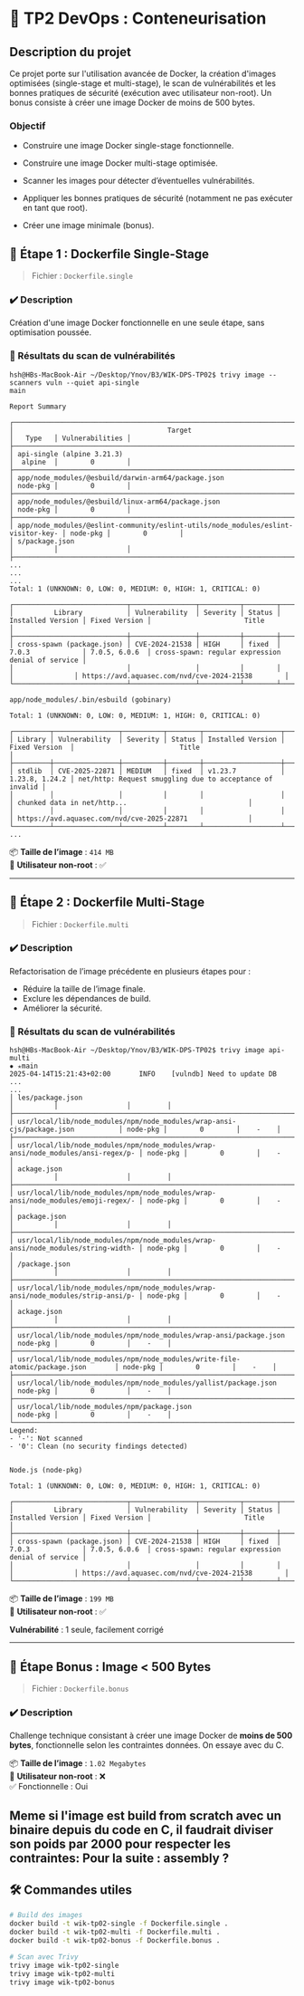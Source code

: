 # 🐳 TP2 DevOps : Conteneurisation

## Description du projet

Ce projet porte sur l'utilisation avancée de Docker, la création d'images optimisées (single-stage et multi-stage), le scan de vulnérabilités et les bonnes pratiques de sécurité (exécution avec utilisateur non-root).
Un bonus consiste à créer une image Docker de moins de 500 bytes.


### Objectif

- Construire une image Docker single-stage fonctionnelle.

- Construire une image Docker multi-stage optimisée.

- Scanner les images pour détecter d’éventuelles vulnérabilités.

- Appliquer les bonnes pratiques de sécurité (notamment ne pas exécuter en tant que root).

- Créer une image minimale (bonus).


## 🧩 Étape 1 : Dockerfile Single-Stage

> Fichier : `Dockerfile.single`

### ✔️ Description
Création d'une image Docker fonctionnelle en une seule étape, sans optimisation poussée.

### 🔐 Résultats du scan de vulnérabilités

```
hsh@HBs-MacBook-Air ~/Desktop/Ynov/B3/WIK-DPS-TP02$ trivy image --scanners vuln --quiet api-single                                                    main 

Report Summary

┌──────────────────────────────────────────────────────────────────────────────────┬──────────┬─────────────────┐
│                                      Target                                      │   Type   │ Vulnerabilities │
├──────────────────────────────────────────────────────────────────────────────────┼──────────┼─────────────────┤
│ api-single (alpine 3.21.3)                                                       │  alpine  │        0        │
├──────────────────────────────────────────────────────────────────────────────────┼──────────┼─────────────────┤
│ app/node_modules/@esbuild/darwin-arm64/package.json                              │ node-pkg │        0        │
├──────────────────────────────────────────────────────────────────────────────────┼──────────┼─────────────────┤
│ app/node_modules/@esbuild/linux-arm64/package.json                               │ node-pkg │        0        │
├──────────────────────────────────────────────────────────────────────────────────┼──────────┼─────────────────┤
│ app/node_modules/@eslint-community/eslint-utils/node_modules/eslint-visitor-key- │ node-pkg │        0        │
│ s/package.json                                                                   │          │                 │
├──────────────────────────────────────────────────────────────────────────────────┼──────────┼─────────────────┤
...
...
...
Total: 1 (UNKNOWN: 0, LOW: 0, MEDIUM: 0, HIGH: 1, CRITICAL: 0)

┌────────────────────────────┬────────────────┬──────────┬────────┬───────────────────┬───────────────┬───────────────────────────────────────────────────┐
│          Library           │ Vulnerability  │ Severity │ Status │ Installed Version │ Fixed Version │                       Title                       │
├────────────────────────────┼────────────────┼──────────┼────────┼───────────────────┼───────────────┼───────────────────────────────────────────────────┤
│ cross-spawn (package.json) │ CVE-2024-21538 │ HIGH     │ fixed  │ 7.0.3             │ 7.0.5, 6.0.6  │ cross-spawn: regular expression denial of service │
│                            │                │          │        │                   │               │ https://avd.aquasec.com/nvd/cve-2024-21538        │
└────────────────────────────┴────────────────┴──────────┴────────┴───────────────────┴───────────────┴───────────────────────────────────────────────────┘

app/node_modules/.bin/esbuild (gobinary)

Total: 1 (UNKNOWN: 0, LOW: 0, MEDIUM: 1, HIGH: 0, CRITICAL: 0)

┌─────────┬────────────────┬──────────┬────────┬───────────────────┬────────────────┬──────────────────────────────────────────────────────────┐
│ Library │ Vulnerability  │ Severity │ Status │ Installed Version │ Fixed Version  │                          Title                           │
├─────────┼────────────────┼──────────┼────────┼───────────────────┼────────────────┼──────────────────────────────────────────────────────────┤
│ stdlib  │ CVE-2025-22871 │ MEDIUM   │ fixed  │ v1.23.7           │ 1.23.8, 1.24.2 │ net/http: Request smuggling due to acceptance of invalid │
│         │                │          │        │                   │                │ chunked data in net/http...                              │
│         │                │          │        │                   │                │ https://avd.aquasec.com/nvd/cve-2025-22871               │
└─────────┴────────────────┴──────────┴────────┴───────────────────┴────────────────┴──────────────────────────────────────────────────────────┘
...
```

📦 **Taille de l’image** : `414 MB`  
👤 **Utilisateur non-root** : ✅

---

## 🧱 Étape 2 : Dockerfile Multi-Stage

> Fichier : `Dockerfile.multi`

### ✔️ Description
Refactorisation de l’image précédente en plusieurs étapes pour :
- Réduire la taille de l’image finale.
- Exclure les dépendances de build.
- Améliorer la sécurité.

### 🔐 Résultats du scan de vulnérabilités

```
hsh@HBs-MacBook-Air ~/Desktop/Ynov/B3/WIK-DPS-TP02$ trivy image api-multi                                                                          ✹ ✭main 
2025-04-14T15:21:43+02:00       INFO    [vulndb] Need to update DB
...
...
│ les/package.json                                                                 │          │                 │         │
├──────────────────────────────────────────────────────────────────────────────────┼──────────┼─────────────────┼─────────┤
│ usr/local/lib/node_modules/npm/node_modules/wrap-ansi-cjs/package.json           │ node-pkg │        0        │    -    │
├──────────────────────────────────────────────────────────────────────────────────┼──────────┼─────────────────┼─────────┤
│ usr/local/lib/node_modules/npm/node_modules/wrap-ansi/node_modules/ansi-regex/p- │ node-pkg │        0        │    -    │
│ ackage.json                                                                      │          │                 │         │
├──────────────────────────────────────────────────────────────────────────────────┼──────────┼─────────────────┼─────────┤
│ usr/local/lib/node_modules/npm/node_modules/wrap-ansi/node_modules/emoji-regex/- │ node-pkg │        0        │    -    │
│ package.json                                                                     │          │                 │         │
├──────────────────────────────────────────────────────────────────────────────────┼──────────┼─────────────────┼─────────┤
│ usr/local/lib/node_modules/npm/node_modules/wrap-ansi/node_modules/string-width- │ node-pkg │        0        │    -    │
│ /package.json                                                                    │          │                 │         │
├──────────────────────────────────────────────────────────────────────────────────┼──────────┼─────────────────┼─────────┤
│ usr/local/lib/node_modules/npm/node_modules/wrap-ansi/node_modules/strip-ansi/p- │ node-pkg │        0        │    -    │
│ ackage.json                                                                      │          │                 │         │
├──────────────────────────────────────────────────────────────────────────────────┼──────────┼─────────────────┼─────────┤
│ usr/local/lib/node_modules/npm/node_modules/wrap-ansi/package.json               │ node-pkg │        0        │    -    │
├──────────────────────────────────────────────────────────────────────────────────┼──────────┼─────────────────┼─────────┤
│ usr/local/lib/node_modules/npm/node_modules/write-file-atomic/package.json       │ node-pkg │        0        │    -    │
├──────────────────────────────────────────────────────────────────────────────────┼──────────┼─────────────────┼─────────┤
│ usr/local/lib/node_modules/npm/node_modules/yallist/package.json                 │ node-pkg │        0        │    -    │
├──────────────────────────────────────────────────────────────────────────────────┼──────────┼─────────────────┼─────────┤
│ usr/local/lib/node_modules/npm/package.json                                      │ node-pkg │        0        │    -    │
└──────────────────────────────────────────────────────────────────────────────────┴──────────┴─────────────────┴─────────┘
Legend:
- '-': Not scanned
- '0': Clean (no security findings detected)


Node.js (node-pkg)

Total: 1 (UNKNOWN: 0, LOW: 0, MEDIUM: 0, HIGH: 1, CRITICAL: 0)

┌────────────────────────────┬────────────────┬──────────┬────────┬───────────────────┬───────────────┬───────────────────────────────────────────────────┐
│          Library           │ Vulnerability  │ Severity │ Status │ Installed Version │ Fixed Version │                       Title                       │
├────────────────────────────┼────────────────┼──────────┼────────┼───────────────────┼───────────────┼───────────────────────────────────────────────────┤
│ cross-spawn (package.json) │ CVE-2024-21538 │ HIGH     │ fixed  │ 7.0.3             │ 7.0.5, 6.0.6  │ cross-spawn: regular expression denial of service │
│                            │                │          │        │                   │               │ https://avd.aquasec.com/nvd/cve-2024-21538        │
└────────────────────────────┴────────────────┴──────────┴────────┴───────────────────┴───────────────┴───────────────────────────────────────────────────┘
```

📦 **Taille de l’image** : `199 MB`  
👤 **Utilisateur non-root** : ✅

**Vulnérabilité** : 1 seule, facilement corrigé

---

## 🎁 Étape Bonus : Image < 500 Bytes

> Fichier : `Dockerfile.bonus`

### ✔️ Description
Challenge technique consistant à créer une image Docker de **moins de 500 bytes**, fonctionnelle selon les contraintes données. On essaye avec du C.


📦 **Taille de l’image** : `1.02 Megabytes`  
👤 **Utilisateur non-root** : ❌  
✅ Fonctionnelle : Oui

Meme si l'image est build from scratch avec un binaire depuis du code en C, il faudrait diviser son poids par 2000 pour respecter les contraintes: Pour la suite : assembly ?
---

## 🛠️ Commandes utiles

```bash
# Build des images
docker build -t wik-tp02-single -f Dockerfile.single .
docker build -t wik-tp02-multi -f Dockerfile.multi .
docker build -t wik-tp02-bonus -f Dockerfile.bonus .

# Scan avec Trivy
trivy image wik-tp02-single
trivy image wik-tp02-multi
trivy image wik-tp02-bonus
```

